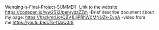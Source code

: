 Wenqing-s-Final-Project-SUMMER
-Link to the website: https://codepen.io/ww2512/pen/ydzZZm
-Brief describe document about my page: https://hackmd.io/QBV1LIjPRhW0MNUZk-EyhA
-video from me:https://youtu.be/cTb-fQxQ0r8
